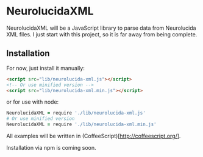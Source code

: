 # NeurolucidaXML

NeurolucidaXML will be a JavaScript library to parse data from Neurolucida XML files. I just start with this project, so it is far away from being complete.

## Installation

For now, just install it manually:
```HTML
<script src="lib/neurolucida-xml.js"></script>
<!-- Or use minified version -->
<script src="lib/neurolucida-xml.min.js"></script>
```
or for use with node:
```CoffeeScript
NeurolucidaXML = require './lib/neurolucida-xml.js' 
# Or use minified version
NeurolucidaXML = require './lib/neurolucida-xml.min.js'
```
All examples will be written in (CoffeeScript)[http://coffeescript.org/].

Installation via npm is coming soon.